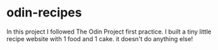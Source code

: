 # odin-recipes

In this project I followed The Odin Project first practice.
I built a tiny little recipe website with 1 food and 1 cake.
it doesn't do anything else!
